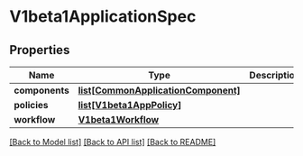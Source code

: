 # V1beta1ApplicationSpec

## Properties
Name | Type | Description | Notes
------------ | ------------- | ------------- | -------------
**components** | [**list[CommonApplicationComponent]**](CommonApplicationComponent.md) |  | 
**policies** | [**list[V1beta1AppPolicy]**](V1beta1AppPolicy.md) |  | [optional] 
**workflow** | [**V1beta1Workflow**](V1beta1Workflow.md) |  | [optional] 

[[Back to Model list]](../vela-client/README.md#documentation-for-models) [[Back to API list]](../vela-client/README.md#documentation-for-api-endpoints) [[Back to README]](../vela-client/README.md)

